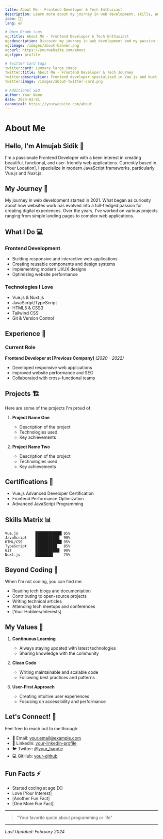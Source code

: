 ```yaml
---
title: About Me - Frontend Developer & Tech Enthusiast
description: Learn more about my journey in web development, skills, and passion for creating modern web applications with Vue.js and Nuxt.js.
icon: 👨‍💻
lang: en

# Open Graph tags
og:title: About Me - Frontend Developer & Tech Enthusiast
og:description: Discover my journey in web development and my passion for creating impactful digital experiences
og:image: /images/about-banner.png
og:url: https://yourwebsite.com/about
og:type: profile

# Twitter Card tags
twitter:card: summary_large_image
twitter:title: About Me - Frontend Developer & Tech Journey
twitter:description: Frontend developer specialized in Vue.js and Nuxt.js, passionate about creating modern web applications
twitter:image: /images/about-twitter-card.png

# Additional SEO
author: Your Name
date: 2024-02-01
canonical: https://yourwebsite.com/about
---
```


# About Me

## Hello, I'm Almujab Sidik 👋

I'm a passionate Frontend Developer with a keen interest in creating beautiful, functional, and user-friendly web applications. Currently based in [Your Location], I specialize in modern JavaScript frameworks, particularly Vue.js and Nuxt.js.

## My Journey 🚀

My journey in web development started in 2021. What began as curiosity about how websites work has evolved into a full-fledged passion for creating digital experiences. Over the years, I've worked on various projects ranging from simple landing pages to complex web applications.

## What I Do 💻

### Frontend Development

- Building responsive and interactive web applications
- Creating reusable components and design systems
- Implementing modern UI/UX designs
- Optimizing website performance

### Technologies I Love

- Vue.js & Nuxt.js
- JavaScript/TypeScript
- HTML5 & CSS3
- Tailwind CSS
- Git & Version Control

## Experience 🌟

### Current Role

**Frontend Developer at [Previous Company]**
_(2020 - 2022)_

- Developed responsive web applications
- Improved website performance and SEO
- Collaborated with cross-functional teams

## Projects 🏗️

Here are some of the projects I'm proud of:

1. **Project Name One**

   - Description of the project
   - Technologies used
   - Key achievements

2. **Project Name Two**
   - Description of the project
   - Technologies used
   - Key achievements

## Certifications 🏅

- Vue.js Advanced Developer Certification
- Frontend Performance Optimization
- Advanced JavaScript Programming

## Skills Matrix 📊

```plaintext
Vue.js        ████████████ 95%
JavaScript    ███████████  90%
HTML/CSS      ████████████ 95%
TypeScript    ██████████   85%
Git           ███████████  90%
Nuxt.js       ████████     75%
```

## Beyond Coding 🌱

When I'm not coding, you can find me:

- Reading tech blogs and documentation
- Contributing to open-source projects
- Writing technical articles
- Attending tech meetups and conferences
- [Your Hobbies/Interests]

## My Values 💫

1. **Continuous Learning**

   - Always staying updated with latest technologies
   - Sharing knowledge with the community

2. **Clean Code**

   - Writing maintainable and scalable code
   - Following best practices and patterns

3. **User-First Approach**
   - Creating intuitive user experiences
   - Focusing on accessibility and performance

## Let's Connect! 🤝

Feel free to reach out to me through:

- 📧 Email: [your.email@example.com](mailto:your.email@example.com)
- 🔗 LinkedIn: [your-linkedin-profile](https://linkedin.com/in/your-profile)
- 🐦 Twitter: [@your_handle](https://twitter.com/your_handle)
- 💻 GitHub: [your-github](https://github.com/your-username)

## Fun Facts ⚡

- Started coding at age [X]
- Love [Your Interest]
- [Another Fun Fact]
- [One More Fun Fact]

---

> "Your favorite quote about programming or life"

---

_Last Updated: February 2024_
